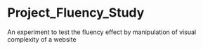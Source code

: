 # Project_Fluency_Study
An experiment to test the fluency effect by manipulation of visual complexity of a website
